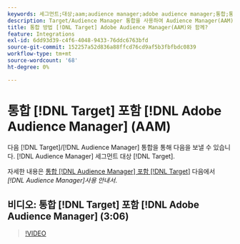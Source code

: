 ```yaml
---
keywords: 세그먼트;대상;aam;audience manager;adobe audience manager;통합;통합
description: Target/Audience Manager 통합을 사용하여 Audience Manager(AAM) 세그먼트를 Adobe Target에 보내는 방법을 알아봅니다.
title: 통합 방법 [!DNL Target] Adobe Audience Manager(AAM)와 함께?
feature: Integrations
exl-id: 6dd93d39-c4f6-4048-9433-76ddc6763bfd
source-git-commit: 152257a52d836a88ffcd76cd9af5b3fbfbdc0839
workflow-type: tm+mt
source-wordcount: '68'
ht-degree: 0%

---
```


# 통합 [!DNL Target] 포함 [!DNL Adobe Audience Manager] (AAM)

다음 [!DNL Target]/[!DNL Audience Manager] 통합을 통해 다음을 보낼 수 있습니다. [!DNL Audience Manager] 세그먼트 대상 [!DNL Target].

자세한 내용은 [통합 [!DNL Audience Manager] 포함 [!DNL Target]](https://experienceleague.adobe.com/docs/audience-manager/user-guide/implementation-integration-guides/integration-other-solutions/aam-target-integration.html) 다음에서 *[!DNL Audience Manager]사용 안내서*.

## 비디오: 통합 [!DNL Target] 포함 [!DNL Adobe Audience Manager] (3:06)

>[!VIDEO](https://video.tv.adobe.com/v/35151)

